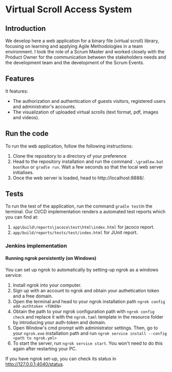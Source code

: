 # Virtual Scroll Access System

## Introduction

We develop here a web application for a binary file (virtual scroll) library, focusing on learning and applying Agile Methodologies in a team environment. I took the role of a Scrum Master and worked closely with the Product Owner for the communication between the stakeholders needs and the development team and the development of the Scrum Events.


## Features

It features:
- The authorization and authentication of guests visitors, registered users and administrator's accounts.
- The visualization of uploaded virtual scrolls (text format, pdf, images and videos). 

## Run the code

To run the web application, follow the following instructions:
1. Clone the repository to a directory of your preference
2. Head to the repository installation and run the command `.\gradlew.bat bootRun` or `gradle run`. Wait a few seconds so that the local web server initialises.
3. Once the web server is loaded, head to http://localhost:8888/.

## Tests

To run the test of the application, run the command `gradle test`in the terminal. Our CI/CD implementation renders a automated test reports which you can find at:
1. `app\build\reports\jacoco\test\html\index.html` for jacoco report.
2. `app/build/reports/tests/test/index.html` for JUnit report.


### Jenkins implementation
 

#### Running ngrok persistently (on Windows)
You can set up ngrok to automatically by setting-up ngrok as a windows service:

1. Install ngrok into your computer.
2. Sign up with an account to ngrok and obtain your authetication token and a free domain.
3. Open the terminal and head to your ngrok installation path `ngrok config add-authtoken <TOKEN>`
4. Obtain the path to your ngrok configuration path with `ngrok config check` and replace it with the `ngrok.taml` template in the resource folder by introducing your auth-token and domain. 
5. Open Window's cmd prompt with administrator settings. Then, go to your `ngrok.exe` installation path and run `ngrok service install --config <path to ngrok.yml>`
6. To start the server, run `ngrok service start`. You won't need to do this again after restarting your PC. 

If you have ngrok set-up, you can check its status in http://127.0.0.1:4040/status.

